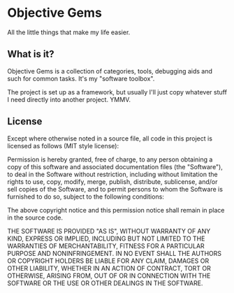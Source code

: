 Objective Gems
==============
 
All the little things that make my life easier.


What is it?
-----------

Objective Gems is a collection of categories, tools, debugging aids and such for common tasks. It's my "software toolbox".

The project is set up as a framework, but usually I'll just copy whatever stuff I need directly into another project. YMMV.


License
-------

Except where otherwise noted in a source file, all code in this project is licensed as follows (MIT style license):

Permission is hereby granted, free of charge, to any person obtaining a copy
of this software and associated documentation files (the "Software"), to deal
in the Software without restriction, including without limitation the rights
to use, copy, modify, merge, publish, distribute, sublicense, and/or sell
copies of the Software, and to permit persons to whom the Software is
furnished to do so, subject to the following conditions:

The above copyright notice and this permission notice shall remain in place
in the source code.

THE SOFTWARE IS PROVIDED "AS IS", WITHOUT WARRANTY OF ANY KIND, EXPRESS OR
IMPLIED, INCLUDING BUT NOT LIMITED TO THE WARRANTIES OF MERCHANTABILITY,
FITNESS FOR A PARTICULAR PURPOSE AND NONINFRINGEMENT. IN NO EVENT SHALL THE
AUTHORS OR COPYRIGHT HOLDERS BE LIABLE FOR ANY CLAIM, DAMAGES OR OTHER
LIABILITY, WHETHER IN AN ACTION OF CONTRACT, TORT OR OTHERWISE, ARISING FROM,
OUT OF OR IN CONNECTION WITH THE SOFTWARE OR THE USE OR OTHER DEALINGS IN
THE SOFTWARE.


